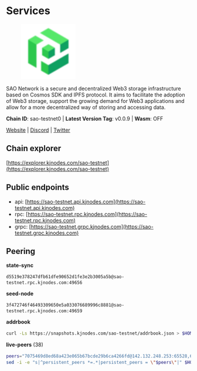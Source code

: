# Services

<figure><img src="https://raw.githubusercontent.com/kj89/cosmos-images/main/logos/sao.png" width="150" alt=""><figcaption></figcaption></figure>

SAO Network is a secure and decentralized Web3 storage infrastructure  based on Cosmos SDK and IPFS protocol. It aims to facilitate the adoption  of Web3 storage, support the growing demand for Web3 applications and  allow for a more decentralized way of storing and accessing data.

**Chain ID**: sao-testnet0 | **Latest Version Tag**: v0.0.9 | **Wasm**: OFF

[Website](https://www.sao.network) | [Discord](https://discord.gg/f4xzfvPhhA) | [Twitter](https://twitter.com/SAONetwork)




## Chain explorer
[https://explorer.kjnodes.com/sao-testnet](https://explorer.kjnodes.com/sao-testnet)

## Public endpoints

* api: [https://sao-testnet.api.kjnodes.com](https://sao-testnet.api.kjnodes.com)
* rpc: [https://sao-testnet.rpc.kjnodes.com](https://sao-testnet.rpc.kjnodes.com)
* grpc: [https://sao-testnet.grpc.kjnodes.com](https://sao-testnet.grpc.kjnodes.com)

## Peering

**state-sync**

```text
d5519e378247dfb61dfe90652d1fe3e2b3005a5b@sao-testnet.rpc.kjnodes.com:49656
```

**seed-node**

```text
3f472746f46493309650e5a033076689996c8881@sao-testnet.rpc.kjnodes.com:49659
```

**addrbook**
```bash
curl -Ls https://snapshots.kjnodes.com/sao-testnet/addrbook.json > $HOME/.sao/config/addrbook.json
```

**live-peers** (38)
```bash
peers="7075469d8ed68a423e065b67bcde29b6ca4266fd@142.132.248.253:65528,61e9e3927c1d25d91e8fefbdc880791e7974bfb5@159.223.19.154:27656,9943703d74b9ce0fa43e45dd3a96f40141131b48@213.239.216.252:49656,658f473c2399f87c5e5ff4d329c8c53ae9f399e0@46.101.232.154:26656,ada0a0b4b5b3d290cae51b946b33a1079d00df72@185.197.250.35:27656,25a478432d5a16a0597124ecdad5ae6b706c2c32@185.252.234.212:24556,48e35ce9a6e794a6d292d2df74eafc2c1c754678@185.207.251.105:26656,b67aa6a7fe148c98575b80289bdef931813ed63d@185.217.127.138:49656,a9112494955b579ab18671281da88dd3f3f6cbca@139.59.170.199:26656,ec7e0b075202f836feac71f017a90e0d83674cb8@65.108.9.164:24556,0c78af85c2fb11a4c5b09f357595bd671438e6eb@172.105.127.215:26656,22cb6793d2bc029121f9e1dffddeb6eae74a466c@178.128.24.92:20656,d5519e378247dfb61dfe90652d1fe3e2b3005a5b@65.109.68.190:49656,0c77942550c78ae8939b691b725a9dd7ffa4d864@185.219.142.182:27656,91b67dd0d2904d95748e1ec5311e39033cfeaabc@65.109.92.240:1076,cec1fdc272372d8254aaa33dcf12016c6ad1dbf6@65.109.24.121:26656,266d8a31a1cecf8d2f673e4cb65ea736173428e9@165.22.76.250:20656,e96613a87f825269bf81ece62a9c53e611f0143c@91.201.113.194:46656,a4a02db4e2753ebb13a77eb53531d87e566cae7b@27.71.128.102:26656,1b6164aab8350eeb71bd46ebfe641e5d103a3f8e@143.244.132.66:26656,ee0f6da4f64970738cdbb01d21c9ce5240c92ca4@157.245.150.110:20656,b9bec1902b4817dc07952078512fdb8fe0306bc4@89.58.45.204:60656,a76917f23b26c7c4918104d0e06a24c28f9077bd@5.161.50.28:26656,dc3f2575d1ec7db2c22cab576018444cad896e5d@104.248.45.158:24556,3535b3f6181b8ba413cd9391515b9840aafc4b2a@142.132.194.157:26256,0a661ed79b169c7c2b0f289c436e35900bb0de90@157.97.108.38:24556,f78bcf0cd9f48b511f1e0087ae0a73d2b35de2d8@84.46.246.248:27656,bd39c2d10d1f11881d1baca9caa25f721a36ce97@65.109.92.148:26656,346a26e47244ce188e808a53e1d85e60dd58a114@109.123.243.68:26656,2391c496886d549eaef56eec922193b23e48119f@65.108.12.181:26756,866204caf5cdb5de403edf4ef4e43d57b9ada51d@143.198.145.207:24556,9b68197830bb2833f3ad722a5460fe4d9ad4fbed@8.219.145.180:09656,14e4a9a565508d0aac31f270d898fb6df82f1146@1.53.109.68:49656,8ed1fa8c260b74441bdb9c0ad32587b0a6081b3f@20.46.153.249:26656,04f9bad9b3b5c657dc7c11b341074028fb2faf2c@203.23.128.181:26656,af7259853f202391e624c612ff9d3de1142b4ca4@175.41.187.192:26656,a5298771c624a376fdb83c48cc6c630e58092c62@192.18.136.151:26656,b89f7fa190362f2bd328184fb0bed7ce5e2c79c3@172.104.50.65:26656"
sed -i -e "s|^persistent_peers *=.*|persistent_peers = \"$peers\"|" $HOME/.sao/config/config.toml
```
